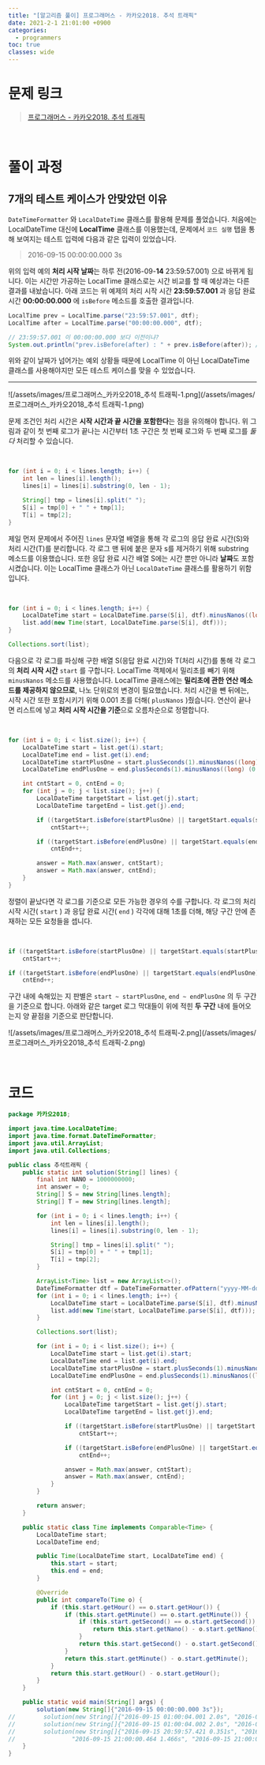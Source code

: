 ```yaml
---
title: "[알고리즘 풀이] 프로그래머스 - 카카오2018. 추석 트래픽"
date: 2021-2-1 21:01:00 +0900
categories:
  - programmers
toc: true
classes: wide
---
```


# 문제 링크

> [프로그래머스 - 카카오2018. 추석 트래픽](https://programmers.co.kr/learn/courses/30/lessons/17676)

<br>

# 풀이 과정

## 7개의 테스트 케이스가 안맞았던 이유

`DateTimeFormatter` 와 `LocalDateTime` 클래스를 활용해 문제를 풀었습니다. 처음에는 LocalDateTime 대신에 **LocalTime** 클래스를 이용했는데, 문제에서 `코드 실행` 탭을 통해 보여지는 테스트 입력에 다음과 같은 입력이 있었습니다.

> 2016-09-15 00:00:00.000 3s

위의 입력 예의 **처리 시작 날짜**는 하루 전(2016-09-**14** 23:59:57.001) 으로 바뀌게 됩니다. 이는 시간만 가공하는 LocalTime 클래스로는 시간 비교를 할 때 예상과는 다른 결과를 내놨습니다. 아래 코드는 위 예제의 처리 시작 시간 **23:59:57.001** 과 응답 완료 시간 **00:00:00.000** 에 `isBefore` 메소드를 호출한 결과입니다.

```java
LocalTime prev = LocalTime.parse("23:59:57.001", dtf);
LocalTime after = LocalTime.parse("00:00:00.000", dtf);

// 23:59:57.001 이 00:00:00.000 보다 이전이냐?
System.out.println("prev.isBefore(after) : " + prev.isBefore(after)); // false
```

위와 같이 날짜가 넘어가는 예외 상황들 때문에 LocalTime 이 아닌 LocalDateTime 클래스를 사용해야지만 모든 테스트 케이스를 맞을 수 있었습니다.

---

![/assets/images/프로그래머스_카카오2018_추석 트래픽-1.png](/assets/images/프로그래머스_카카오2018_추석 트래픽-1.png)

문제 조건인 처리 시간은 **시작 시간과 끝 시간을 포함한다**는 점을 유의해야 합니다. 위 그림과 같이 첫 번째 로그가 끝나는 시간부터 1초 구간은 첫 번째 로그와 두 번째 로그를 *둘 다* 처리할 수 있습니다.

<br>

```java
for (int i = 0; i < lines.length; i++) {
    int len = lines[i].length();
    lines[i] = lines[i].substring(0, len - 1);

    String[] tmp = lines[i].split(" ");
    S[i] = tmp[0] + " " + tmp[1];
    T[i] = tmp[2];
}
```

제일 먼저 문제에서 주어진 `lines` 문자열 배열을 통해 각 로그의 응답 완료 시간(S)와 처리 시간(T)를 분리합니다. 각 로그 맨 뒤에 붙은 문자 s를 제거하기 위해 substring 메소드를 이용했습니다. 또한 응답 완료 시간 배열 S에는 시간 뿐만 아니라 **날짜**도 포함시켰습니다. 이는 LocalTime 클래스가 아닌 `LocalDateTime` 클래스를 활용하기 위함입니다.

<br>

```java
for (int i = 0; i < lines.length; i++) {
    LocalDateTime start = LocalDateTime.parse(S[i], dtf).minusNanos((long) (Double.parseDouble(T[i]) * NANO)).plusNanos((long) (0.001 * NANO));
    list.add(new Time(start, LocalDateTime.parse(S[i], dtf)));
}

Collections.sort(list);
```

다음으로 각 로그를 파싱해 구한 배열 S(응답 완료 시간)와 T(처리 시간)를 통해 각 로그의 **처리 시작 시간** `start` 를 구합니다. LocalTime 객체에서 밀리초를 빼기 위해 `minusNanos` 메소드를 사용했습니다. LocalTime 클래스에는 **밀리초에 관한 연산 메소드를 제공하지 않으므로**, 나노 단위로의 변경이 필요했습니다. 처리 시간을 뺀 뒤에는, 시작 시간 또한 포함시키기 위해 0.001 초를 더해( `plusNanos` )줬습니다. 연산이 끝나면 리스트에 넣고 **처리 시작 시간을 기준**으로 오름차순으로 정렬합니다.

<br>

```java
for (int i = 0; i < list.size(); i++) {
    LocalDateTime start = list.get(i).start;
    LocalDateTime end = list.get(i).end;
    LocalDateTime startPlusOne = start.plusSeconds(1).minusNanos((long) (0.001 * NANO));
    LocalDateTime endPlusOne = end.plusSeconds(1).minusNanos((long) (0.001 * NANO));

    int cntStart = 0, cntEnd = 0;
    for (int j = 0; j < list.size(); j++) {
        LocalDateTime targetStart = list.get(j).start;
        LocalDateTime targetEnd = list.get(j).end;

        if ((targetStart.isBefore(startPlusOne) || targetStart.equals(startPlusOne)) && (targetEnd.isAfter(start) || targetEnd.equals(start)))
            cntStart++;

        if ((targetStart.isBefore(endPlusOne) || targetStart.equals(endPlusOne)) && (targetEnd.isAfter(end) || targetEnd.equals(end)))
            cntEnd++;

        answer = Math.max(answer, cntStart);
        answer = Math.max(answer, cntEnd);
    }
}
```

정렬이 끝났다면 각 로그를 기준으로 모든 가능한 경우의 수를 구합니다. 각 로그의 처리 시작 시간( `start` ) 과 응답 완료 시간( `end` ) 각각에 대해 1초를 더해, 해당 구간 안에 존재하는 모든 요청들을 셉니다.

<br>

```java
if ((targetStart.isBefore(startPlusOne) || targetStart.equals(startPlusOne)) && (targetEnd.isAfter(start) || targetEnd.equals(start)))
    cntStart++;

if ((targetStart.isBefore(endPlusOne) || targetStart.equals(endPlusOne)) && (targetEnd.isAfter(end) || targetEnd.equals(end)))
    cntEnd++;
```

구간 내에 속해있는 지 판별은 `start ~ startPlusOne`, `end ~ endPlusOne` 의 두 구간을 기준으로 합니다. 아래와 같은 target 로그 막대들이 위에 적힌 **두 구간** 내에 들어오는지 양 끝점을 기준으로 판단합니다.

![/assets/images/프로그래머스_카카오2018_추석 트래픽-2.png](/assets/images/프로그래머스_카카오2018_추석 트래픽-2.png)

<br>

# 코드

```java
package 카카오2018;

import java.time.LocalDateTime;
import java.time.format.DateTimeFormatter;
import java.util.ArrayList;
import java.util.Collections;

public class 추석트래픽 {
    public static int solution(String[] lines) {
        final int NANO = 1000000000;
        int answer = 0;
        String[] S = new String[lines.length];
        String[] T = new String[lines.length];

        for (int i = 0; i < lines.length; i++) {
            int len = lines[i].length();
            lines[i] = lines[i].substring(0, len - 1);

            String[] tmp = lines[i].split(" ");
            S[i] = tmp[0] + " " + tmp[1];
            T[i] = tmp[2];
        }

        ArrayList<Time> list = new ArrayList<>();
        DateTimeFormatter dtf = DateTimeFormatter.ofPattern("yyyy-MM-dd HH:mm:ss.SSS");
        for (int i = 0; i < lines.length; i++) {
            LocalDateTime start = LocalDateTime.parse(S[i], dtf).minusNanos((long) (Double.parseDouble(T[i]) * NANO)).plusNanos((long) (0.001 * NANO));
            list.add(new Time(start, LocalDateTime.parse(S[i], dtf)));
        }

        Collections.sort(list);

        for (int i = 0; i < list.size(); i++) {
            LocalDateTime start = list.get(i).start;
            LocalDateTime end = list.get(i).end;
            LocalDateTime startPlusOne = start.plusSeconds(1).minusNanos((long) (0.001 * NANO));
            LocalDateTime endPlusOne = end.plusSeconds(1).minusNanos((long) (0.001 * NANO));

            int cntStart = 0, cntEnd = 0;
            for (int j = 0; j < list.size(); j++) {
                LocalDateTime targetStart = list.get(j).start;
                LocalDateTime targetEnd = list.get(j).end;

                if ((targetStart.isBefore(startPlusOne) || targetStart.equals(startPlusOne)) && (targetEnd.isAfter(start) || targetEnd.equals(start)))
                    cntStart++;

                if ((targetStart.isBefore(endPlusOne) || targetStart.equals(endPlusOne)) && (targetEnd.isAfter(end) || targetEnd.equals(end)))
                    cntEnd++;

                answer = Math.max(answer, cntStart);
                answer = Math.max(answer, cntEnd);
            }
        }

        return answer;
    }

    public static class Time implements Comparable<Time> {
        LocalDateTime start;
        LocalDateTime end;

        public Time(LocalDateTime start, LocalDateTime end) {
            this.start = start;
            this.end = end;
        }

        @Override
        public int compareTo(Time o) {
            if (this.start.getHour() == o.start.getHour()) {
                if (this.start.getMinute() == o.start.getMinute()) {
                    if (this.start.getSecond() == o.start.getSecond()) {
                        return this.start.getNano() - o.start.getNano();
                    }
                    return this.start.getSecond() - o.start.getSecond();
                }
                return this.start.getMinute() - o.start.getMinute();
            }
            return this.start.getHour() - o.start.getHour();
        }
    }

    public static void main(String[] args) {
        solution(new String[]{"2016-09-15 00:00:00.000 3s"});
//        solution(new String[]{"2016-09-15 01:00:04.001 2.0s", "2016-09-15 01:00:07.000 2s"});
//        solution(new String[]{"2016-09-15 01:00:04.002 2.0s", "2016-09-15 01:00:07.000 2s"});
//        solution(new String[]{"2016-09-15 20:59:57.421 0.351s", "2016-09-15 20:59:58.233 1.181s", "2016-09-15 20:59:58.299 0.8s", "2016-09-15 20:59:58.688 1.041s", "2016-09-15 20:59:59.591 1.412s",
//                "2016-09-15 21:00:00.464 1.466s", "2016-09-15 21:00:00.741 1.581s", "2016-09-15 21:00:00.748 2.31s", "2016-09-15 21:00:00.966 0.381s", "2016-09-15 21:00:02.066 2.62s"});
    }
}
```